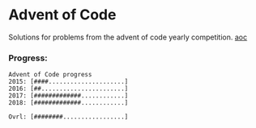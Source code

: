 # Advent of Code

Solutions for problems from the advent of code yearly competition. [aoc]()

### Progress:

```
Advent of Code progress
2015: [####.....................]
2016: [##.......................]
2017: [#############............]
2018: [#############............]

Ovrl: [########.................]
```

